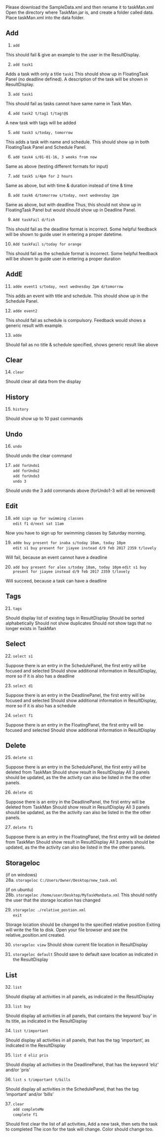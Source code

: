Please download the SampleData.xml and then rename it to taskMan.xml
Open the directory where TaskMan.jar is, and create a folder called data.
Place taskMan.xml into the data folder.




## Add


1. `add`<br>


This should fail & give an example to the user in the ResultDisplay.


2. `add task1`<br>


Adds a task with only a title `task1`
This should show up in FloatingTask Panel (no deadline defined).
A description of the task will be shown in ResultDisplay.


3. `add task1`<br>


This should fail as tasks cannot have same name in Task Man.


4. `add task2 t/tag1 t/tag!@$`<br>


A new task with tags will be added


5. `add task3 s/today, tomorrow`<br>


This adds a task with name and schedule.
This should show up in both FloatingTask Panel and Schedule Panel.


6. `add task4 s/01-01-16, 3 weeks from now`<br>


Same as above (testing different formats for input)


7. `add task5 s/4pm for 2 hours`<br>


Same as above, but with time & duration instead of time & time


8. `add task6 d/tomorrow s/today, next wednesday 2pm`<br>


Same as above, but with deadline
Thus, this should not show up in FloatingTask Panel but would should show up in Deadline Panel.


9. `Add taskFail d/fish`<br>


This should fail as the deadline format is incorrect.
Some helpful feedback will be shown to guide user in entering a proper datetime.


10. `Add taskFail s/today for orange`<br>


This should fail as the schedule format is incorrect.
Some helpful feedback will be shown to guide user in entering a proper duration


## AddE


11. `adde event1 s/today, next wednesday 2pm d/tomorrow`


This adds an event with title and schedule.
This should show up in the Schedule Panel.


12. `adde event2`


This should fail as schedule is compulsory.
Feedback would shows a generic result with example.


13. `adde`


Should fail as no title & schedule specified, shows generic result like above


## Clear


14. `clear`


Should clear all data from the display


## History


15. `history`


Should show up to 10 past commands


## Undo


16. `undo`


Should undo the clear command


17. `add forUndo1`<br>
`add forUndo2`<br>
`add forUndo3`<br>
`undo 3`


Should undo the 3 add commands above (forUndo1-3 will all be removed)


## Edit


18. `add sign up for swimming classes`<br>
`edit f1 d/next sat 11am`


Now you have to sign up for swimming classes by Saturday morning.


19. `adde buy present for inaba s/today 10am, today 10pm`<br>
`edit s1 buy present for jiayee instead d/9 feb 2017 2359 t/lovely`


Will fail, because an event cannot have a deadline


20. `add buy present for alex s/today 10am, today 10pm`
`edit s1 buy present for jiayee instead d/9 feb 2017 2359 t/lovely`


Will succeed, because a task can have a deadline




## Tags


21. `tags`


Should display list of existing tags in ResultDisplay
Should be sorted alphabetically
Should not show duplicates
Should not show tags that no longer exists in TaskMan


## Select


22. `select s1`


Suppose there is an entry in the SchedulePanel, the first entry will be focused and selected
Should show additional information in ResultDisplay, more so if it is also has a deadline


23. `select d1`


Suppose there is an entry in the DeadlinePanel, the first entry will be focused and selected
Should show additional information in ResultDisplay, more so if it is also has a schedule


24. `select f1`


Suppose there is an entry in the FloatingPanel, the first entry will be focused and selected
Should show additional information in ResultDisplay


## Delete


25. `delete s1`


Suppose there is an entry in the SchedulePanel, the first entry will be deleted from TaskMan
Should show result in ResultDisplay
All 3 panels should be updated, as the the activity can also be listed in the the other panels.


26. `delete d1`


Suppose there is an entry in the DeadlinePanel, the first entry will be deleted from TaskMan
Should show result in ResultDisplay
All 3 panels should be updated, as the the activity can also be listed in the the other panels.


27. `delete f1`


Suppose there is an entry in the FloatingPanel, the first entry will be deleted from TaskMan
Should show result in ResultDisplay
All 3 panels should be updated, as the the activity can also be listed in the the other panels.


## Storageloc


(if on windows)<br>
28a. `storageloc C:/Users/Owner/Desktop/new_task.xml`


(if on ubuntu)<br>
28b. `storageloc /home/user/Desktop/MyTaskManData.xml`
This should notify the user that the storage location has changed


29. `storageloc ./relative_postion.xml`<br>
`exit`


Storage location should be changed to the specified relative position
Exiting will write the file to disk. Open your file browser and see the relative_position.xml created.


30. `storageloc view`
Should show current file location in ResultDisplay


31. `storageloc default`
Should save to default save location as indicated in the ResultDisplay




## List


32. `list`


Should display all activities in all panels, as indicated in the ResultDisplay


33. `list buy`


Should display all activities in all panels, that contains the keyword ‘buy’ in its title, as indicated in the ResultDisplay


34. `list t/important`


Should display all activities in all panels, that has the tag ‘important’, as indicated in the ResultDisplay


35. `list d eliz pris`


Should display all activities in the DeadlinePanel, that has the keyword ‘eliz’ and/or ‘pris’


36. `list s t/important t/bills`


Should display all activities in the SchedulePanel, that has the tag ‘important’ and/or ‘bills’


37. `clear`<br>
`add completeMe`<br>
`complete f1`


Should first clear the list of all activities,
Add a new task, then sets the task to completed
The icon for the task will change. Color should change too.